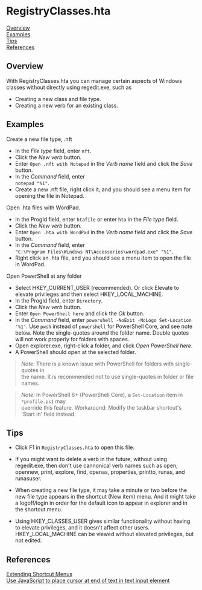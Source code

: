 # RegistryClasses.hta

[Overview]  
[Examples]  
[Tips]  
[References]

## Overview

With RegistryClasses.hta you can manage certain 
aspects of Windows classes without directly using 
regedit.exe, such as

- Creating a new class and file type.
- Creating a new verb for an existing class.

## Examples

Create a new file type, .nft

- In the *File type* field, enter `nft`.
- Click the *New verb* button.
- Enter `Open .nft with Notepad` in the *Verb name* field and click the *Save* button.
- In the *Command* field, enter  
    `notepad "%1"`.
- Create a new .nft file, right click it, and you should see a menu item for opening the file in Notepad.
  
Open .hta files with WordPad.

- In the ProgId field, enter `htafile` or enter `hta` in the *File type* field.
- Click the *New verb* button.
- Enter `Open .hta with WordPad` in the *Verb name* field and click the *Save* button.
- In the *Command* field, enter  
    `"C:\Program Files\Windows NT\Accessories\wordpad.exe" "%1"`.
- Right click an .hta file, and you should see a menu item to open the file in WordPad.

Open PowerShell at any folder

- Select HKEY_CURRENT_USER (recommended). Or click Elevate to elevate privileges and then select HKEY_LOCAL_MACHINE.
- In the ProgId field, enter `Directory`.
- Click the *New verb* button.
- Enter `Open PowerShell here` and click the *Ok* button.
- In the *Command* field, enter `powershell -NoExit -NoLogo Set-Location '%1'`. Use `pwsh` instead of `powershell` for PowerShell Core, and see note below. Note the single-quotes around the folder name. Double quotes will not work properly for folders with spaces.  
- Open explorer.exe, right-click a folder, and click *Open PowerShell here*.
- A PowerShell should open at the selected folder.

> *Note:*  There is a known issue with PowerShell for folders with single-quotes in  
> the name. It is recommended not to use single-quotes in folder or file names.  

> *Note:* In PowerShell 6+ (PowerShell Core), a `Set-Location` item in `*profile.ps1` may  
> override this feature. Workaround: Modify the taskbar shortcut's 'Start in' field instead.  

## Tips

- Click F1 in `RegistryClasses.hta` to open this file.

- If you might want to delete a verb in the future, without using regedit.exe, then don't use cannonical verb names such as open, opennew, print, explore, find, openas, properties, printto, runas, and runasuser.

- When creating a new file type, it may take a minute or two before the new file type appears in the shortcut (New item) menu. And it might take a logoff/login in order for the default icon to appear in explorer and in the shortcut menu.

- Using HKEY_CLASSES_USER gives similar functionality without having to elevate privileges, and it doesn't affect other users. HKEY_LOCAL_MACHINE can be viewed without elevated privileges, but not edited.

## References

[Extending Shortcut Menus](https://learn.microsoft.com/en-us/windows/desktop/shell/context "learn.microsoft.com")  
[Use JavaScript to place cursor at end of text in text input element
](https://stackoverflow.com/questions/511088/use-javascript-to-place-cursor-at-end-of-text-in-text-input-element#26900921 "stackoverflow.com")

[Overview]: #overview
[Examples]: #examples
[Tips]: #tips
[References]: #references
